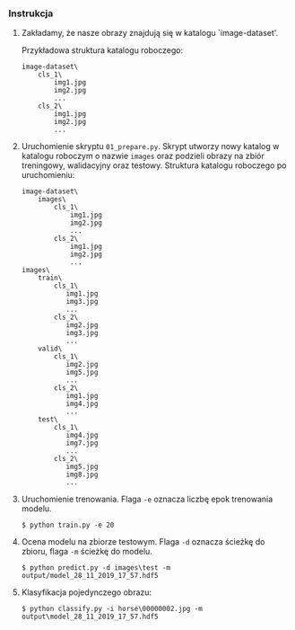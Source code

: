 ### Instrukcja

1. Zakładamy, że nasze obrazy znajdują się w katalogu `image-dataset'.

    Przykładowa struktura katalogu roboczego:
    ```csv
    image-dataset\
        cls_1\
            img1.jpg
            img2.jpg
            ...
        cls_2\
            img1.jpg
            img2.jpg
            ...
    ```

2. Uruchomienie skryptu `01_prepare.py`. Skrypt utworzy nowy katalog w katalogu roboczym o nazwie `images`
oraz podzieli obrazy na zbiór treningowy, walidacyjny oraz testowy. 
    Struktura katalogu roboczego po uruchomieniu:
    ```csv
    image-dataset\
        images\
            cls_1\
                img1.jpg
                img2.jpg
                ...
            cls_2\
                img1.jpg
                img2.jpg
                ...
    images\
        train\
            cls_1\
               img1.jpg
               img3.jpg
               ...
            cls_2\
               img2.jpg
               img3.jpg
               ...
        valid\
            cls_1\
               img2.jpg
               img5.jpg
               ...
            cls_2\
               img1.jpg
               img4.jpg
               ...
        test\
            cls_1\
               img4.jpg
               img7.jpg
               ...
            cls_2\
               img5.jpg
               img8.jpg
               ...   
    ```    
3. Uruchomienie trenowania. Flaga `-e` oznacza liczbę epok trenowania modelu.
    ```
    $ python train.py -e 20
    ```
   
4. Ocena modelu na zbiorze testowym. Flaga `-d` oznacza ścieżkę do zbioru, flaga `-m` ścieżkę do modelu.
    ```
    $ python predict.py -d images\test -m output/model_28_11_2019_17_57.hdf5
    ```
5. Klasyfikacja pojedynczego obrazu:
    ```
    $ python classify.py -i horse\00000002.jpg -m output\model_28_11_2019_17_57.hdf5
    ```